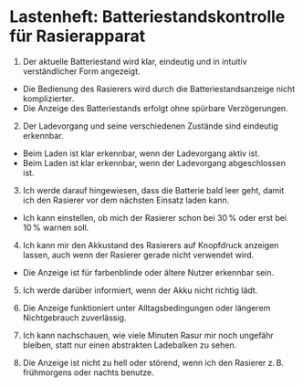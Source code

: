 # Lastenheft: Batteriestandskontrolle für Rasierapparat

1. Der aktuelle Batteriestand wird klar, eindeutig und in intuitiv verständlicher Form angezeigt.
  - Die Bedienung des Rasierers wird durch die Batteriestandsanzeige nicht komplizierter.
  - Die Anzeige des Batteriestands erfolgt ohne spürbare Verzögerungen.

2. Der Ladevorgang und seine verschiedenen Zustände sind eindeutig erkennbar.
  -  Beim Laden ist klar erkennbar, wenn der Ladevorgang aktiv ist.
  -  Beim Laden ist klar erkennbar, wenn der Ladevorgang abgeschlossen ist.

3. Ich werde darauf hingewiesen, dass die Batterie bald leer geht, damit ich den Rasierer vor dem nächsten Einsatz laden kann.
  - Ich kann einstellen, ob mich der Rasierer schon bei 30 % oder erst bei 10 % warnen soll.

4. Ich kann mir den Akkustand des Rasierers auf Knopfdruck anzeigen lassen, auch wenn der Rasierer gerade nicht verwendet wird.
  - Die Anzeige ist für farbenblinde oder ältere Nutzer erkennbar sein.

5. Ich werde darüber informiert, wenn der Akku nicht richtig lädt.

6. Die Anzeige funktioniert unter Alltagsbedingungen oder längerem Nichtgebrauch zuverlässig.

7. Ich kann nachschauen, wie viele Minuten Rasur mir noch ungefähr bleiben, statt nur einen abstrakten Ladebalken zu sehen.

8. Die Anzeige ist nicht zu hell oder störend, wenn ich den Rasierer z. B. frühmorgens oder nachts benutze.